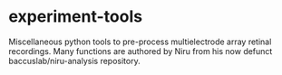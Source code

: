 # experiment-tools
Miscellaneous python tools to pre-process multielectrode array retinal recordings. Many functions are authored by Niru from his now defunct baccuslab/niru-analysis repository.
